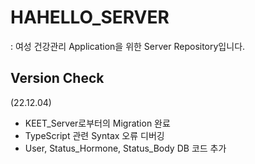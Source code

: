 # HAHELLO_SERVER

: 여성 건강관리 Application을 위한 Server Repository입니다.

## Version Check

(22.12.04)

- KEET_Server로부터의 Migration 완료
- TypeScript 관련 Syntax 오류 디버깅
- User, Status_Hormone, Status_Body DB 코드 추가
